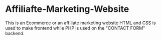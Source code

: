# Affiliafte-Marketing-Website
This is an Ecommerce or an affiliate marketing website HTML and CSS is used to make frontend while PHP is used on the "CONTACT FORM" backend.
